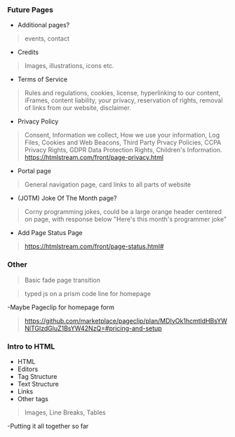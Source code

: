 ### Future Pages
- Additional pages?
> events, contact

- Credits
> Images, illustrations, icons etc.

- Terms of Service
> Rules and regulations, cookies, license, hyperlinking to our content, iFrames, content liability, your privacy, reservation of rights, removal of links from our website, disclaimer.

- Privacy Policy
> Consent, Information we collect, How we use your information, Log Files, Cookies and Web Beacons, Third Party Prvacy Policies, CCPA Privacy Rights, GDPR Data Protection Rights, Children's Information.
> https://htmlstream.com/front/page-privacy.html

- Portal page
> General navigation page, card links to all parts of website

- (JOTM) Joke Of The Month page?
> Corny programming jokes, could be a large orange header centered on page, with response below
> "Here's this month's programmer joke"

- Add Page Status Page
> https://htmlstream.com/front/page-status.html# 

### Other
> Basic fade page transition

> typed js on a prism code line for homepage

-Maybe Pageclip for homepage form 
> https://github.com/marketplace/pageclip/plan/MDIyOk1hcmtldHBsYWNlTGlzdGluZ1BsYW42NzQ=#pricing-and-setup

### Intro to HTML
- HTML
- Editors
- Tag Structure
- Text Structure
- Links
- Other tags
>Images, Line Breaks, Tables

-Putting it all together so far
